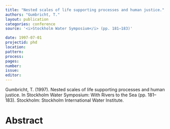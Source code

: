 ```yaml
---
title: "Nested scales of life supporting processes and human justice."
authors: "Gumbricht, T."
layout: publication
categories: conference
source: '<i>Stockholm Water Symposium</i> (pp. 181–183)'

date: 1997-07-01
projectid: phd
location:
pattern:
process:
pages:
number:
issue:
editor:
---
```


Gumbricht, T. (1997). Nested scales of life supporting processes and human justice. In Stockholm Water Symposium: With Rivers to the Sea (pp. 181–183). Stockholm: Stockholm International Water Institute.

<h1 class='foot-description'>Abstract</h1>
